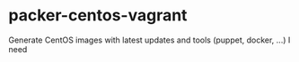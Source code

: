 # packer-centos-vagrant
Generate CentOS images with latest updates and tools (puppet, docker, ...) I need
